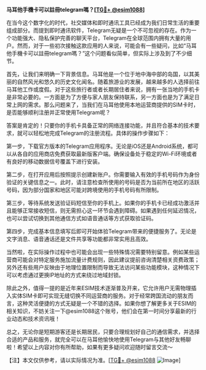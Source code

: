 **马耳他手機卡可以註冊telegram嗎？[[TG💪+ @esim1088](https://t.me/s/esim1088)]**

在当今这个数字化的时代，社交媒体和即时通讯工具已经成为我们日常生活的重要组成部分。而提到即时通讯软件，Telegram无疑是一个不可忽视的存在。作为一个功能强大、隐私保护完善的聊天平台，Telegram在全球范围内拥有大量的用户。然而，对于一些初次接触这款应用的人来说，可能会有一些疑问，比如“马耳他手機卡可以註冊telegram嗎？”这个问题看似简单，但实际上涉及到了不少细节。

首先，让我们来明确一下背景信息。马耳他是一个位于地中海中部的岛国，以其美丽的自然风光和悠久的历史文化闻名。随着旅游业的发展，越来越多的人选择前往马耳他工作或度假。对于这些旅行者或者长期居住者来说，拥有一张当地的手机卡是非常必要的。一方面是为了方便与家人朋友保持联系，另一方面也是为了满足日常上网的需求。那么问题来了，当我们在马耳他使用本地运营商提供的SIM卡时，是否能够顺利注册并正常使用Telegram呢？

答案是肯定的！只要你的手机卡具备正常的网络连接功能，并且符合基本的技术要求，就可以轻松地完成Telegram的注册流程。具体的操作步骤如下：

第一步，下载官方版本的Telegram应用程序。无论是iOS还是Android系统，都可以从各自的应用商店免费获取最新版客户端。确保设备处于稳定的Wi-Fi环境或者有良好的移动数据信号覆盖下进行安装。

第二步，在打开应用后按照提示创建新账户。你需要输入有效的手机号码作为身份验证的关键信息之一。此时，请注意检查所使用的号码是否为当前所在地区的活跃号码，因为部分国家和地区可能对跨境使用的手机号码有所限制。

第三步，等待系统发送验证码短信至你的手机上。如果你的手机卡已经成功激活并且能够正常接收短信，则无需担心这一环节会遇到障碍。如果遇到任何延迟情况，也可以尝试切换到其他通信方式如语音通话等方式获取验证码。

第四步，完成基本信息填写后即可开始体验Telegram带来的便捷服务了。无论是文字消息、语音通话还是文件共享等功能都非常实用且高效。

当然啦，在实际操作过程中也可能会出现一些特殊情况需要特别留意。例如某些运营商可能会对特定服务施加流量计费规则，因此建议提前咨询清楚相关资费政策；另外还有些用户反映由于地理位置限制而导致无法访问某些功能模块，这种情况下可以考虑通过更换IP地址的方式来绕过地域封锁。

除此之外，值得一提的是近年来ESIM技术逐渐普及开来，它允许用户无需物理插入实体SIM卡即可实现无缝切换不同运营商的服务。对于经常跨国流动的朋友而言，这种灵活便捷的方式无疑是一个不错的选择。如果你想了解更多关于ESIM的相关知识，不妨关注一下@esim1088这个账号，他们会在第一时间分享最新的行业动态和技术资讯哦！

总之，无论你是短期游客还是长期居民，只要合理规划好自己的通信需求，并选择合适的产品和服务，就完全可以在马耳他愉快地使用Telegram与其他好友畅聊啦！希望以上内容对你有所帮助，如果有更多疑问欢迎随时留言交流～ 

【注】本文仅供参考，请以实际情况为准。[[TG💪+ @esim1088](https://t.me/s/esim1088) ![Image](https://i.postimg.cc/4NQfJmqS/Snipaste-2025-05-13-00-14-12.png)]